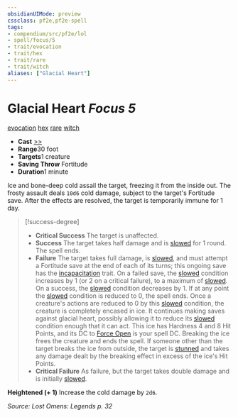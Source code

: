 ```yaml
---
obsidianUIMode: preview
cssclass: pf2e,pf2e-spell
tags:
- compendium/src/pf2e/lol
- spell/focus/5
- trait/evocation
- trait/hex
- trait/rare
- trait/witch
aliases: ["Glacial Heart"]
---
```

# Glacial Heart *Focus 5*   
[evocation](rules/traits/evocation.md)  [hex](rules/traits/hex-apg.md)  [rare](rules/traits/rare.md)  [witch](rules/traits/witch-apg.md)  

- **Cast** [>>](rules/core-rulebook/chapter-9-playing-the-game.md#Actions "Two-Action") 
- **Range**30 foot
- **Targets**1 creature
- **Saving Throw** Fortitude
- **Duration**1 minute

Ice and bone-deep cold assail the target, freezing it from the inside out. The frosty assault deals `10d6` cold damage, subject to the target's Fortitude save. After the effects are resolved, the target is temporarily immune for 1 day.

> [!success-degree] 
> - **Critical Success** The target is unaffected.
> - **Success** The target takes half damage and is [slowed](rules/conditions.md#Slowed) for 1 round. The spell ends.
> - **Failure** The target takes full damage, is [slowed](rules/conditions.md#Slowed), and must attempt a Fortitude save at the end of each of its turns; this ongoing save has the [incapacitation](rules/traits/incapacitation.md) trait. On a failed save, the [slowed](rules/conditions.md#Slowed) condition increases by 1 (or 2 on a critical failure), to a maximum of [slowed](rules/conditions.md#Slowed). On a success, the [slowed](rules/conditions.md#Slowed) condition decreases by 1. If at any point the [slowed](rules/conditions.md#Slowed) condition is reduced to 0, the spell ends. Once a creature's actions are reduced to 0 by this [slowed](rules/conditions.md#Slowed) condition, the creature is completely encased in ice. It continues making saves against glacial heart, possibly allowing it to reduce its [slowed](rules/conditions.md#Slowed) condition enough that it can act. This ice has Hardness 4 and 8 Hit Points, and its DC to [Force Open](rules/actions/force-open.md) is your spell DC. Breaking the ice frees the creature and ends the spell. If someone other than the target breaks the ice from outside, the target is [stunned](rules/conditions.md#Stunned) and takes any damage dealt by the breaking effect in excess of the ice's Hit Points.
> - **Critical Failure** As failure, but the target takes double damage and is initially [slowed](rules/conditions.md#Slowed).

**Heightened (+ 1)** Increase the cold damage by `2d6`.

*Source: Lost Omens: Legends p. 32*